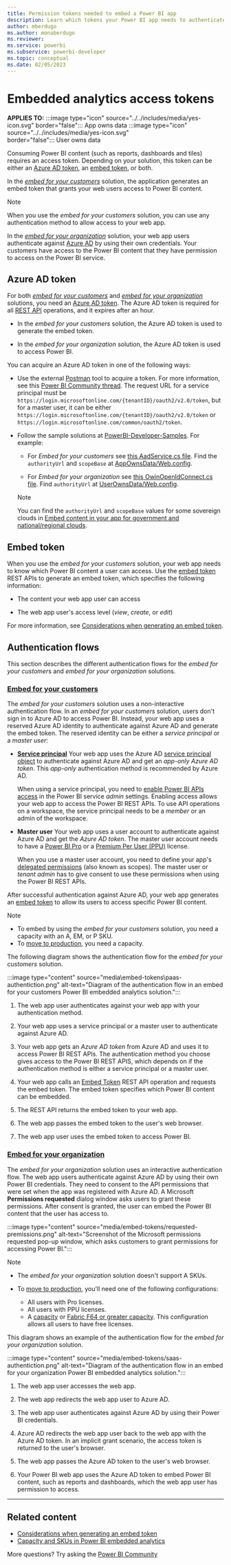 ```yaml
---
title: Permission tokens needed to embed a Power BI app
description: Learn which tokens your Power BI app needs to authenticate against Azure and Power BI service.
author: mberdugo
ms.author: monaberdugo
ms.reviewer:
ms.service: powerbi
ms.subservice: powerbi-developer
ms.topic: conceptual
ms.date: 02/05/2023
---
```


# Embedded analytics access tokens

**APPLIES TO:** :::image type="icon" source="../../includes/media/yes-icon.svg" border="false":::&nbsp;App&nbsp;owns&nbsp;data :::image type="icon" source="../../includes/media/yes-icon.svg" border="false":::&nbsp;User&nbsp;owns&nbsp;data

Consuming Power BI content (such as reports, dashboards and tiles) requires an access token. Depending on your solution, this token can be either an [Azure AD token](#azure-ad-token), an [embed token](#embed-token), or both.

In the [*embed for your customers*](./embedded-analytics-power-bi.md#embed-for-your-customers) solution, the application generates an embed token that grants your web users access to Power BI content.

>[!NOTE]
>When you use the *embed for your customers* solution, you can use any authentication method to allow access to your web app.

In the [*embed for your organization*](./embedded-analytics-power-bi.md#embed-for-your-organization) solution, your web app users authenticate against [Azure AD](pbi-glossary.md#azure-ad-azure-active-directory) by using their own credentials. Your customers have access to the Power BI content that they have permission to access on the Power BI service.

## Azure AD token

For both [*embed for your customers*](./embedded-analytics-power-bi.md#embed-for-your-customers) and [*embed for your organization*](./embedded-analytics-power-bi.md#embed-for-your-organization) solutions, you need an [Azure AD token](/azure/databricks/dev-tools/api/latest/aad/). The Azure AD token is required for all [REST API](/rest/api/power-bi/) operations, and it expires after an hour.

* In the *embed for your customers* solution, the Azure AD token is used to generate the embed token.

* In the *embed for your organization* solution, the Azure AD token is used to access Power BI.

You can acquire an Azure AD token in one of the following ways:

* Use the external [Postman](https://www.postman.com/) tool to acquire a token. For more information, see this [Power BI Community thread](https://community.powerbi.com/t5/Developer/Power-BI-REST-API-using-postman-generate-embed-token/m-p/310153#M9157). The request URL for a service principal must be `https://login.microsoftonline.com/{tenantID}/oauth2/v2.0/token`, but for a master user, it can be either `https://login.microsoftonline.com/{tenantID}/oauth2/v2.0/token` or `https://login.microsoftonline.com/common/oauth2/token`.

* Follow the sample solutions at [PowerBI-Developer-Samples](https://github.com/microsoft/PowerBI-Developer-Samples/). For example:  
  
  * For *Embed for your customers* see [this AadService.cs file](https://github.com/microsoft/PowerBI-Developer-Samples/blob/master/.NET%20Framework/Embed%20for%20your%20customers/AppOwnsData/Services/AadService.cs). Find the `authorityUrl` and `scopeBase` at [AppOwnsData/Web.config](https://github.com/microsoft/PowerBI-Developer-Samples/blob/master/.NET%20Framework/Embed%20for%20your%20customers/AppOwnsData/Web.config).

  * For *Embed for your organization* see [this OwinOpenIdConnect.cs file](https://github.com/microsoft/PowerBI-Developer-Samples/blob/master/.NET%20Framework/Embed%20for%20your%20organization/UserOwnsData/Services/Security/OwinOpenIdConnect.cs). Find `authorityUrl` at [UserOwnsData/Web.config](https://github.com/microsoft/PowerBI-Developer-Samples/blob/master/.NET%20Framework/Embed%20for%20your%20organization/UserOwnsData/Web.config).

  > [!NOTE]
  > You can find the `authorityUrl` and `scopeBase` values for some sovereign clouds in [Embed content in your app for government and national/regional clouds](embed-sample-for-customers-national-clouds.md).

## Embed token

When you use the *embed for your customers* solution, your web app needs to know which Power BI content a user can access. Use the [embed token](/rest/api/power-bi/embedtoken) REST APIs to generate an embed token, which specifies the following information:

* The content your web app user can access

* The web app user's access level (*view*, *create*, or *edit*)

For more information, see [Considerations when generating an embed token](generate-embed-token.md).

## Authentication flows

This section describes the different authentication flows for the *embed for your customer*s and *embed for your organization* solutions.

### [Embed for your customers](#tab/embed-for-customers)

The *embed for your customers* solution uses a non-interactive authentication flow. In an *embed for your customers* solution, users don't sign in to Azure AD to access Power BI. Instead, your web app uses a reserved Azure AD identity to authenticate against Azure AD and generate the embed token. The reserved identity can be either a *service principal* or a *master user*:

* **[Service principal](embed-service-principal.md)**
    Your web app uses the Azure AD [service principal object](/azure/active-directory/develop/app-objects-and-service-principals#service-principal-object) to authenticate against Azure AD and get an *app-only Azure AD token*. This *app-only* authentication method is recommended by Azure AD.

    When using a service principal, you need to [enable Power BI APIs access](embed-sample-for-customers.md#step-6---service-principal-api-access) in the Power BI service *admin* settings. Enabling access allows your web app to access the Power BI REST APIs. To use API operations on a workspace, the service principal needs to be a *member* or an admin of the workspace.

* **Master user**
    Your web app uses a user account to authenticate against Azure AD and get the *Azure AD token*. The master user account needs to have a [Power BI Pro](../../enterprise/service-admin-purchasing-power-bi-pro.md) or a [Premium Per User (PPU)](../../enterprise/service-premium-per-user-faq.yml) license.

    When you use a master user account, you need to define your app's [delegated permissions](/azure/active-directory/develop/v2-permissions-and-consent) (also known as scopes). The master user or *tenant admin* has to give consent to use these permissions when using the Power BI REST APIs.

After successful authentication against Azure AD, your web app generates an [embed token](/rest/api/power-bi/embedtoken) to allow its users to access specific Power BI content.

>[!NOTE]
>
>* To embed by using the *embed for your customers* solution, you need a capacity with an A, EM, or P SKU.
>* To [move to production](move-to-production.md), you need a capacity.

The following diagram shows the authentication flow for the *embed for your customers* solution.

:::image type="content" source="media\embed-tokens\paas-authentiction.png" alt-text="Diagram of the authentication flow in an embed for your customers Power BI embedded analytics solution.":::

1. The web app user authenticates against your web app with your authentication method.

2. Your web app uses a service principal or a master user to authenticate against Azure AD.

3. Your web app gets an *Azure AD token* from Azure AD and uses it to access Power BI REST APIs. The authentication method you choose gives access to the Power BI REST APIS, which depends on if the authentication method is either a service principal or a master user.

4. Your web app calls an [Embed Token](/rest/api/power-bi/embedtoken) REST API operation and requests the embed token. The embed token specifies which Power BI content can be embedded.

5. The REST API returns the embed token to your web app.

6. The web app passes the embed token to the user's web browser.

7. The web app user uses the embed token to access Power BI.

### [Embed for your organization](#tab/embed-for-your-organization)

The *embed for your organization* solution uses an interactive authentication flow. The web app users authenticate against Azure AD by using their own Power BI credentials. They need to consent to the API permissions that were set when the app was registered with Azure AD. A Microsoft **Permissions requested** dialog window asks users to grant these permissions. After consent is granted, the user can embed the Power BI content that the user has access to.

:::image type="content" source="media/embed-tokens/requested-premissions.png" alt-text="Screenshot of the Microsoft permissions requested pop-up window, which asks customers to grant permissions for accessing Power BI.":::

>[!NOTE]
>
>* The *embed for your organization* solution doesn't support A SKUs.
>* To [move to production](move-to-production.md), you'll need one of the following configurations:
>
>   * All users with Pro licenses.
>   * All users with PPU licenses.
>   * A [capacity](embedded-capacity.md) or [Fabric F64 or greater capacity](/fabric/enterprise/licenses#capacity-and-skus). This configuration allows all users to have free licenses.

This diagram shows an example of the authentication flow for the *embed for your organization* solution.

:::image type="content" source="media/embed-tokens/saas-authentiction.png" alt-text="Diagram of the authentication flow in an embed for your organization Power BI embedded analytics solution.":::

1. The web app user accesses the web app.

2. The web app redirects the web app user to Azure AD.

3. The web app user authenticates against Azure AD by using their Power BI credentials.

4. Azure AD redirects the web app user back to the web app with the Azure AD token. In an implicit grant scenario, the access token is returned to the user's browser.

5. The web app passes the Azure AD token to the user's web browser.

6. Your Power BI web app uses the Azure AD token to embed Power BI content, such as reports and dashboards, which the web app user has permission to access.

---

## Related content

* [Considerations when generating an embed token](generate-embed-token.md)
* [Capacity and SKUs in Power BI embedded analytics](embedded-capacity.md)

More questions? Try asking the [Power BI Community](https://community.powerbi.com/)
